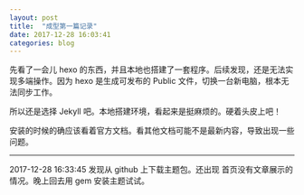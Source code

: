 ```yaml
---
layout: post
title:  "成型第一篇记录"
date: 2017-12-28 16:03:41
categories: blog
---
```

先看了一会儿 hexo 的东西，并且本地也搭建了一套程序。后续发现，还是无法实现多端操作。因为 hexo 是生成可发布的 Public 文件，切换一台新电脑，根本无法同步工作。

所以还是选择 Jekyll 吧。本地搭建环境，看起来是挺麻烦的。硬着头皮上吧！

安装的时候的确应该看着官方文档。看其他文档可能不是最新内容，导致出现一些问题。

---
2017-12-28 16:33:45
发现从 github 上下载主题包。还出现 首页没有文章展示的情况。晚上回去用 gem 安装主题试试。